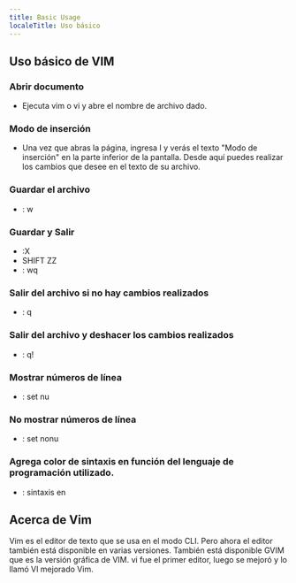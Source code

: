 ```yaml
---
title: Basic Usage
localeTitle: Uso básico
---
```

## Uso básico de VIM

### Abrir documento

*   Ejecuta vim o vi y abre el nombre de archivo dado.

### Modo de inserción

*   Una vez que abras la página, ingresa I y verás el texto "Modo de inserción" en la parte inferior de la pantalla. Desde aquí puedes realizar los cambios que desee en el texto de su archivo.

### Guardar el archivo

*   : w

### Guardar y Salir

*   :X
*   SHIFT ZZ
*   : wq

### Salir del archivo si no hay cambios realizados

*   : q

### Salir del archivo y deshacer los cambios realizados

*   : q!

### Mostrar números de línea

*   : set nu

### No mostrar números de línea

*   : set nonu

### Agrega color de sintaxis en función del lenguaje de programación utilizado.

*   : sintaxis en

## Acerca de Vim

Vim es el editor de texto que se usa en el modo CLI. Pero ahora el editor también está disponible en varias versiones. También está disponible GVIM que es la versión gráfica de VIM. vi fue el primer editor, luego se mejoró y lo llamó VI mejorado Vim.
